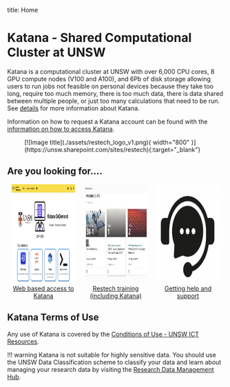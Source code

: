 title: Home

# Katana - Shared Computational Cluster at UNSW 

Katana is a computational cluster at UNSW with over 6,000 CPU cores, 8 GPU compute nodes (V100 and A100), 
and 6Pb of disk storage allowing users to run jobs not feasible on personal devices because they take too long,
require too much memory, there is too much data, there is data shared between multiple people, or just too many
calculations that need to be run. See [details](/using_katana/about_katana) for more information about Katana.

Information on how to request a Katana account can be found with the
[information on how to access Katana](using_katana/accessing_katana/#requesting-an-account).

<figure markdown>
  [![Image title](./assets/restech_logo_v1.png){ width="800" }](https://unsw.sharepoint.com/sites/restech){:target="_blank"}
</figure>


## Are you looking for....

<div style="display: flex; justify-content: space-around;">
    <div style="flex: 1; margin: 0 10px;">
      <div style="display: inline-block; text-align: center;">
            <a href="/using_katana/ondemand"><img src="../assets/kod_square.png" alt="Web based access to Katana" style="max-width: 100%; height: 230px;"></a>
            <div><a href="/using_katana/ondemand">Web based access to Katana</a></div>
        </a>
      </div>
    </div>
    <div style="flex: 1; margin: 0 10px;">
      <div style="display: inline-block; text-align: center;">
            <a href="https://unsw.sharepoint.com/sites/restech" target="_blank"><img src="../assets/next_training.png" alt="Restech training" style="max-width: 100%; height: 230px;"></a>
            <div><a href="https://unsw.sharepoint.com/sites/restech" target="_blank">Restech training (including Katana)</a></div>
        </a>
      </div>
    </div>
    <div style="flex: 1; margin: 0 10px;">
      <div style="display: inline-block; text-align: center;">
            <a href="help_support/user_support"><img src="../assets/help_support.png" alt="Getting help and support" style="max-width: 100%; height: 230px;"></a>
            <div><a href="help_support/user_support">Getting help and support</a></div>
        </a>
      </div>
    </div>
</div>





## **Katana Terms of Use**

Any use of Katana is covered by the [Conditions of Use - UNSW ICT Resources](https://www.it.unsw.edu.au/students/policies/agree_to_rules.html). 

!!! warning
    Katana is not suitable for highly sensitive data. You should use the UNSW Data Classification scheme to classify your data and learn about managing your research data by visiting the [Research Data Management Hub](https://research.unsw.edu.au/research-data-management-hub).
